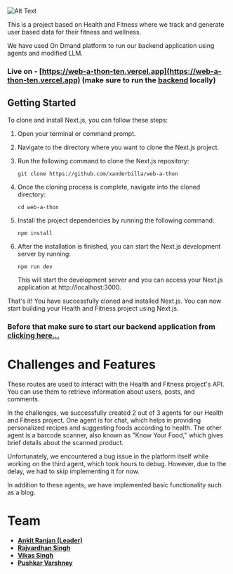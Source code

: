 ![Alt Text](https://www.leapingbunny.org/sites/default/files/2021-12/Undefined%20logo%20blk.png)

This is a project based on Health and Fitness where we track and generate user based data for their fitness and wellness. 


We have used On Dmand platform to run our backend application using agents and modified LLM. 


### Live on - [https://web-a-thon-ten.vercel.app](https://web-a-thon-ten.vercel.app) (make sure to run the [backend](https://github.com/rajvardhan05/webAThon-backend) locally)

## Getting Started

To clone and install Next.js, you can follow these steps:

1. Open your terminal or command prompt.
2. Navigate to the directory where you want to clone the Next.js project.
3. Run the following command to clone the Next.js repository:

    ```
    git clone https://github.com/xanderbilla/web-a-thon
    ```

4. Once the cloning process is complete, navigate into the cloned directory:

    ```
    cd web-a-thon
    ```

5. Install the project dependencies by running the following command:

    ```
    npm install
    ```


6. After the installation is finished, you can start the Next.js development server by running:

    ```
    npm run dev
    ```

    This will start the development server and you can access your Next.js application at http://localhost:3000.

That's it! You have successfully cloned and installed Next.js. You can now start building your Health and Fitness project using Next.js.

### **Before that make sure to start our backend application from [clicking here...](https://github.com/rajvardhan05/webAThon-backend)**


# Challenges and Features

These routes are used to interact with the Health and Fitness project's API. You can use them to retrieve information about users, posts, and comments.

In the challenges, we successfully created 2 out of 3 agents for our Health and Fitness project. One agent is for chat, which helps in providing personalized recipes and suggesting foods according to health. The other agent is a barcode scanner, also known as "Know Your Food," which gives brief details about the scanned product. 

Unfortunately, we encountered a bug issue in the platform itself while working on the third agent, which took hours to debug. However, due to the delay, we had to skip implementing it for now. 

In addition to these agents, we have implemented basic functionality such as a blog. 


# Team

- [**Ankit Ranjan (Leader)**](https://github.com/ankitrj3)
- [**Rajvardhan Singh**](https://github.com/rajvardhan05)
- [**Vikas Singh**](https://github.com/xanderbilla/)
- [**Pushkar Varshney**](https://github.com/M-Pushkar-Varshney-K)







